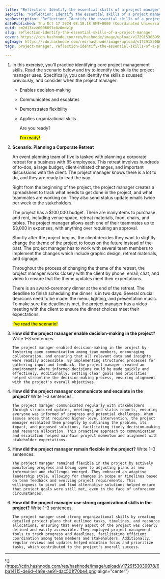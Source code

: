 ```yaml
---
title: "Reflection: Identify the essential skills of a project manager"
seoTitle: "Reflection: Identify the essential skills of a project manager"
seoDescription: "Reflection: Identify the essential skills of a project manager"
datePublished: Thu Oct 17 2024 08:18:18 GMT+0000 (Coordinated Universal Time)
cuid: cm2d13xvz000609le8z0mdz1p
slug: reflection-identify-the-essential-skills-of-a-project-manager
cover: https://cdn.hashnode.com/res/hashnode/image/upload/v1729153069590/87b0510e-2141-43d0-9ccf-6cef030c0a48.png
ogImage: https://cdn.hashnode.com/res/hashnode/image/upload/v1729153086009/91abc4d8-2be8-41be-9436-1860f9948a7f.png
tags: project-manager, reflection-identify-the-essential-skills-of-a-project-manager

---
```


1. In this exercise, you’ll practice identifying core project management skills. Read the scenario below and try to identify the skills the project manager uses. Specifically, you can identify the skills discussed previously, and consider when the project manager:
    
    * Enables decision-making
        
    * Communicates and escalates 
        
    * Demonstrates flexibility
        
    * Applies organizational skills
        
        Are you ready?
        
        <mark>I'm ready!</mark>
        
2. **Scenario: Planning a Corporate Retreat**
    
    An event planning team of five is tasked with planning a corporate retreat for a business with 85 employees. This retreat involves hundreds of to-dos, a large budget, client-initiated changes, and important discussions with the client. The project manager knows there is a lot to do, and they are ready to lead the way.
    
      
    Right from the beginning of the project, the project manager creates a spreadsheet to track what needs to get done in the project, and what teammates are working on. They also send status update emails twice per week to the stakeholders.
    
      
    The project has a $100,000 budget. There are many items to purchase and rent, including venue space, retreat materials, food, chairs, and tables. The project manager allows each one of their teammates up to $3,000 in expenses, with anything over requiring an approval.
    
      
    Shortly after the project begins, the client decides they want to slightly change the theme of the project to focus on the future instead of the past. The project manager has to work with several team members to implement the changes which include graphic design, retreat materials, and signage.
    
      
    Throughout the process of changing the theme of the retreat, the project manager works closely with the client by phone, email, chat, and video to ensure that the theme updates meet their expectations.
    
      
    There is an award-ceremony dinner at the end of the retreat. The deadline to finish scheduling the dinner is in two days. Several crucial decisions need to be made: the menu, lighting, and presentation music. To make sure the deadline is met, the project manager has a video meeting with the client to ensure the dinner choices meet their expectations.
    
    <mark>I've read the scenario!</mark>
    
3. **How did the project manager enable decision-making in the project?** Write 1–3 sentences.
    
    ```plaintext
    The project manager enabled decision-making in the project by fostering open communication among team members, encouraging collaboration, and ensuring that all relevant data and insights were readily accessible. By implementing structured processes for gathering input and feedback, the project manager created an environment where informed decisions could be made quickly and effectively. Additionally, setting clear goals and priorities helped streamline the decision-making process, ensuring alignment with the project's overall objectives.
    ```
    
4. **How did the project manager communicate and escalate in the project?** Write 1–3 sentences.
    
    ```plaintext
    The project manager communicated regularly with stakeholders through structured updates, meetings, and status reports, ensuring everyone was informed of progress and potential challenges. When issues arose that required higher-level intervention, the project manager escalated them promptly by outlining the problem, its impact, and proposed solutions, facilitating timely decision-making and resource allocation. This proactive approach to communication and escalation helped maintain project momentum and alignment with stakeholder expectations.
    ```
    
5. **How did the project manager remain flexible in the project?** Write 1–3 sentences.
    
    ```plaintext
    The project manager remained flexible in the project by actively monitoring progress and being open to adjusting plans as new information and challenges emerged. They embraced an adaptive leadership style, allowing for changes in scope or timelines based on team feedback and evolving project requirements. This willingness to pivot and find alternative solutions helped ensure that project goals were still met, even in the face of unforeseen circumstances.
    ```
    
6. **How did the project manager use strong organizational skills in the project?** Write 1–3 sentences.
    
    ```plaintext
    The project manager used strong organizational skills by creating detailed project plans that outlined tasks, timelines, and resource allocations, ensuring that every aspect of the project was clearly defined and easily accessible. They employed project management tools to track progress and deadlines, facilitating efficient coordination among team members and stakeholders. Additionally, regular reviews and updates helped maintain focus and prioritize tasks, which contributed to the project's overall success.
    ```
    

---

![](https://cdn.hashnode.com/res/hashnode/image/upload/v1729153039078/6ba14115-de6d-4a8e-ae91-dac501f70be4.png align="center")